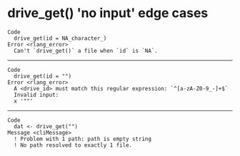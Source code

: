 # drive_get() 'no input' edge cases

    Code
      drive_get(id = NA_character_)
    Error <rlang_error>
      Can't `drive_get()` a file when `id` is `NA`.

---

    Code
      drive_get(id = "")
    Error <rlang_error>
      A <drive_id> must match this regular expression: `^[a-zA-Z0-9_-]+$`
      Invalid input:
      x '""'

---

    Code
      dat <- drive_get("")
    Message <cliMessage>
      ! Problem with 1 path: path is empty string
      ! No path resolved to exactly 1 file.

